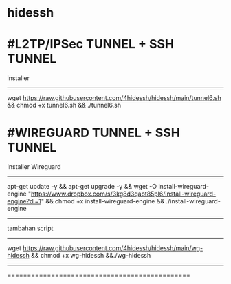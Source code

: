 # hidessh



#L2TP/IPSec TUNNEL + SSH TUNNEL
============================================

installer 
************
wget https://raw.githubusercontent.com/4hidessh/hidessh/main/tunnel6.sh && chmod +x tunnel6.sh && ./tunnel6.sh 



#WIREGUARD TUNNEL + SSH TUNNEL
============================================

Installer Wireguard 
************
apt-get update -y && apt-get upgrade -y && wget -O install-wireguard-engine "https://www.dropbox.com/s/3kg8d3qaot85pl6/install-wireguard-engine?dl=1" && chmod +x install-wireguard-engine && ./install-wireguard-engine
************


tambahan script 
************
wget https://raw.githubusercontent.com/4hidessh/hidessh/main/wg-hidessh && chmod +x wg-hidessh  &&./wg-hidessh 
************
==============================================
